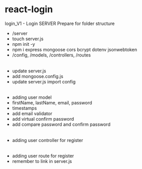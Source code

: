 # react-login
login_V1 - Login SERVER
Prepare for folder structure
- /server
- touch server.js
- npm init -y
- npm i express mongoose cors bcrypt dotenv jsonwebtoken
- /config, /models, /controllers, /routes
######
- update server.js
- add mongoose.config.js
- update server.js import config
######
- adding user model
- firstName, lastName, email, password
- timestamps
- add email validator
- add virtual confirm password
- add compare password and confirm password
######
- adding user controller for register
######
- adding user route for register
- remember to link in server.js